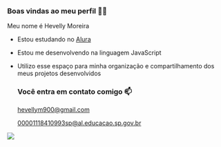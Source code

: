 ### Boas vindas ao meu perfil 🖤🖤

Meu nome é Hevelly Moreira

- Estou estudando no [Alura](https://www.alura.com.br)
- Estou me desenvolvendo na linguagem JavaScript
- Utilizo esse espaço para minha organização e compartilhamento dos meus projetos desenvolvidos

  ### Você entra em contato comigo 📫

  hevellym900@gmail.com
  
  00001118410993sp@al.educacao.sp.gov.br

 ![](https://media1.tenor.com/m/-nPhG7RGDvAAAAAd/akira-fudo-cyborg009vs-devilman.gif)
